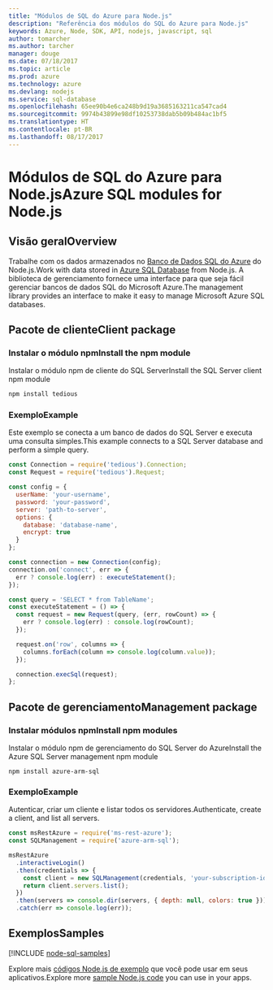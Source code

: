 ```yaml
---
title: "Módulos de SQL do Azure para Node.js"
description: "Referência dos módulos do SQL do Azure para Node.js"
keywords: Azure, Node, SDK, API, nodejs, javascript, sql
author: tomarcher
ms.author: tarcher
manager: douge
ms.date: 07/18/2017
ms.topic: article
ms.prod: azure
ms.technology: azure
ms.devlang: nodejs
ms.service: sql-database
ms.openlocfilehash: 65ee90b4e6ca248b9d19a3685163211ca547cad4
ms.sourcegitcommit: 9974b43899e98df10253738dab5b09b484ac1bf5
ms.translationtype: HT
ms.contentlocale: pt-BR
ms.lasthandoff: 08/17/2017
---
```

# <a name="azure-sql-modules-for-nodejs"></a><span data-ttu-id="37483-104">Módulos de SQL do Azure para Node.js</span><span class="sxs-lookup"><span data-stu-id="37483-104">Azure SQL modules for Node.js</span></span>

## <a name="overview"></a><span data-ttu-id="37483-105">Visão geral</span><span class="sxs-lookup"><span data-stu-id="37483-105">Overview</span></span>

<span data-ttu-id="37483-106">Trabalhe com os dados armazenados no [Banco de Dados SQL do Azure](https://docs.microsoft.com/azure/sql-database/sql-database-technical-overview) do Node.js.</span><span class="sxs-lookup"><span data-stu-id="37483-106">Work with data stored in [Azure SQL Database](https://docs.microsoft.com/azure/sql-database/sql-database-technical-overview) from Node.js.</span></span>
<span data-ttu-id="37483-107">A biblioteca de gerenciamento fornece uma interface para que seja fácil gerenciar bancos de dados SQL do Microsoft Azure.</span><span class="sxs-lookup"><span data-stu-id="37483-107">The management library provides an interface to make it easy to manage Microsoft Azure SQL databases.</span></span>

## <a name="client-package"></a><span data-ttu-id="37483-108">Pacote de cliente</span><span class="sxs-lookup"><span data-stu-id="37483-108">Client package</span></span>

### <a name="install-the-npm-module"></a><span data-ttu-id="37483-109">Instalar o módulo npm</span><span class="sxs-lookup"><span data-stu-id="37483-109">Install the npm module</span></span>

<span data-ttu-id="37483-110">Instalar o módulo npm de cliente do SQL Server</span><span class="sxs-lookup"><span data-stu-id="37483-110">Install the SQL Server client npm module</span></span>

```bash
npm install tedious
```

### <a name="example"></a><span data-ttu-id="37483-111">Exemplo</span><span class="sxs-lookup"><span data-stu-id="37483-111">Example</span></span>

<span data-ttu-id="37483-112">Este exemplo se conecta a um banco de dados do SQL Server e executa uma consulta simples.</span><span class="sxs-lookup"><span data-stu-id="37483-112">This example connects to a SQL Server database and perform a simple query.</span></span>

```javascript
const Connection = require('tedious').Connection;
const Request = require('tedious').Request;

const config = {
  userName: 'your-username',
  password: 'your-password',
  server: 'path-to-server',
  options: {
    database: 'database-name',
    encrypt: true
  }
};

const connection = new Connection(config);
connection.on('connect', err => {
  err ? console.log(err) : executeStatement();
});

const query = 'SELECT * from TableName';
const executeStatement = () => {
  const request = new Request(query, (err, rowCount) => {
    err ? console.log(err) : console.log(rowCount);
  });

  request.on('row', columns => {
    columns.forEach(column => console.log(column.value));
  });

  connection.execSql(request);
};
```

## <a name="management-package"></a><span data-ttu-id="37483-113">Pacote de gerenciamento</span><span class="sxs-lookup"><span data-stu-id="37483-113">Management package</span></span>

### <a name="install-npm-modules"></a><span data-ttu-id="37483-114">Instalar módulos npm</span><span class="sxs-lookup"><span data-stu-id="37483-114">Install npm modules</span></span>

<span data-ttu-id="37483-115">Instalar o módulo npm de gerenciamento do SQL Server do Azure</span><span class="sxs-lookup"><span data-stu-id="37483-115">Install the Azure SQL Server management npm module</span></span>

```
npm install azure-arm-sql
```   

### <a name="example"></a><span data-ttu-id="37483-116">Exemplo</span><span class="sxs-lookup"><span data-stu-id="37483-116">Example</span></span>

<span data-ttu-id="37483-117">Autenticar, criar um cliente e listar todos os servidores.</span><span class="sxs-lookup"><span data-stu-id="37483-117">Authenticate, create a client, and list all servers.</span></span>

```javascript
const msRestAzure = require('ms-rest-azure');
const SQLManagement = require('azure-arm-sql');

msRestAzure
  .interactiveLogin()
  .then(credentials => {
    const client = new SQLManagement(credentials, 'your-subscription-id');
    return client.servers.list();
  })
  .then(servers => console.dir(servers, { depth: null, colors: true }))
  .catch(err => console.log(err));
```

## <a name="samples"></a><span data-ttu-id="37483-118">Exemplos</span><span class="sxs-lookup"><span data-stu-id="37483-118">Samples</span></span>

[!INCLUDE [node-sql-samples](../docs-ref-conceptual/includes/sql-samples.md)]

<span data-ttu-id="37483-119">Explore mais [códigos Node.js de exemplo](https://azure.microsoft.com/resources/samples/?platform=nodejs) que você pode usar em seus aplicativos.</span><span class="sxs-lookup"><span data-stu-id="37483-119">Explore more [sample Node.js code](https://azure.microsoft.com/resources/samples/?platform=nodejs) you can use in your apps.</span></span>
